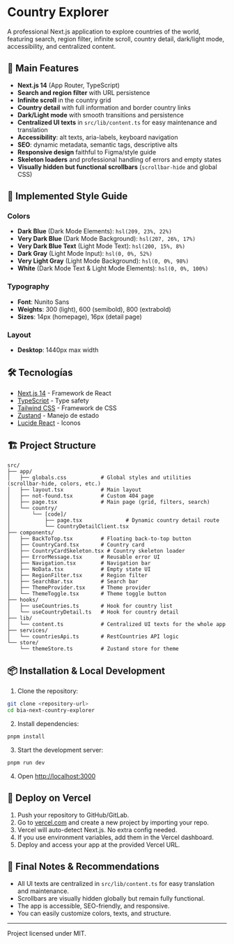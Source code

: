 # Country Explorer

A professional Next.js application to explore countries of the world, featuring search, region filter, infinite scroll, country detail, dark/light mode, accessibility, and centralized content.

## 🚀 Main Features

- **Next.js 14** (App Router, TypeScript)
- **Search and region filter** with URL persistence
- **Infinite scroll** in the country grid
- **Country detail** with full information and border country links
- **Dark/Light mode** with smooth transitions and persistence
- **Centralized UI texts** in `src/lib/content.ts` for easy maintenance and translation
- **Accessibility**: alt texts, aria-labels, keyboard navigation
- **SEO**: dynamic metadata, semantic tags, descriptive alts
- **Responsive design** faithful to Figma/style guide
- **Skeleton loaders** and professional handling of errors and empty states
- **Visually hidden but functional scrollbars** (`scrollbar-hide` and global CSS)

## 🎨 Implemented Style Guide

### Colors
- **Dark Blue** (Dark Mode Elements): `hsl(209, 23%, 22%)`
- **Very Dark Blue** (Dark Mode Background): `hsl(207, 26%, 17%)`
- **Very Dark Blue Text** (Light Mode Text): `hsl(200, 15%, 8%)`
- **Dark Gray** (Light Mode Input): `hsl(0, 0%, 52%)`
- **Very Light Gray** (Light Mode Background): `hsl(0, 0%, 98%)`
- **White** (Dark Mode Text & Light Mode Elements): `hsl(0, 0%, 100%)`

### Typography
- **Font**: Nunito Sans
- **Weights**: 300 (light), 600 (semibold), 800 (extrabold)
- **Sizes**: 14px (homepage), 16px (detail page)

### Layout
- **Desktop**: 1440px max width

## 🛠️ Tecnologías

- [Next.js 14](https://nextjs.org/) - Framework de React
- [TypeScript](https://www.typescriptlang.org/) - Type safety
- [Tailwind CSS](https://tailwindcss.com/) - Framework de CSS
- [Zustand](https://zustand-demo.pmnd.rs/) - Manejo de estado
- [Lucide React](https://lucide.dev/) - Iconos

## 🏗️ Project Structure

```
src/
├── app/
│   ├── globals.css           # Global styles and utilities (scrollbar-hide, colors, etc.)
│   ├── layout.tsx            # Main layout
│   ├── not-found.tsx         # Custom 404 page
│   ├── page.tsx              # Main page (grid, filters, search)
│   └── country/
│       └── [code]/
│           ├── page.tsx              # Dynamic country detail route
│           └── CountryDetailClient.tsx
├── components/
│   ├── BackToTop.tsx         # Floating back-to-top button
│   ├── CountryCard.tsx       # Country card
│   ├── CountryCardSkeleton.tsx # Country skeleton loader
│   ├── ErrorMessage.tsx      # Reusable error UI
│   ├── Navigation.tsx        # Navigation bar
│   ├── NoData.tsx            # Empty state UI
│   ├── RegionFilter.tsx      # Region filter
│   ├── SearchBar.tsx         # Search bar
│   ├── ThemeProvider.tsx     # Theme provider
│   └── ThemeToggle.tsx       # Theme toggle button
├── hooks/
│   ├── useCountries.ts       # Hook for country list
│   └── useCountryDetail.ts   # Hook for country detail
├── lib/
│   └── content.ts            # Centralized UI texts for the whole app
├── services/
│   └── countriesApi.ts       # RestCountries API logic
└── store/
    └── themeStore.ts         # Zustand store for theme
```

## 📦 Installation & Local Development

1. Clone the repository:
```bash
git clone <repository-url>
cd bia-next-country-explorer
```
2. Install dependencies:
```bash
pnpm install
```
3. Start the development server:
```bash
pnpm run dev
```
4. Open [http://localhost:3000](http://localhost:3000)

## 🚀 Deploy on Vercel

1. Push your repository to GitHub/GitLab.
2. Go to [vercel.com](https://vercel.com/) and create a new project by importing your repo.
3. Vercel will auto-detect Next.js. No extra config needed.
4. If you use environment variables, add them in the Vercel dashboard.
5. Deploy and access your app at the provided Vercel URL.

## 📝 Final Notes & Recommendations
- All UI texts are centralized in `src/lib/content.ts` for easy translation and maintenance.
- Scrollbars are visually hidden globally but remain fully functional.
- The app is accessible, SEO-friendly, and responsive.
- You can easily customize colors, texts, and structure.

---

Project licensed under MIT.

